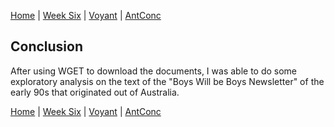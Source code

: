 [Home](index.md) | [Week Six](Week6.md) | [Voyant](Voyant.md) | [AntConc](AntConc)


## Conclusion

After using WGET to download the documents, I was able to do some exploratory analysis on the text of the "Boys Will be Boys Newsletter" of the early 90s that originated out of Australia. 

[Home](index.md) | [Week Six](Week6.md) | [Voyant](Voyant.md) | [AntConc](AntConc)

